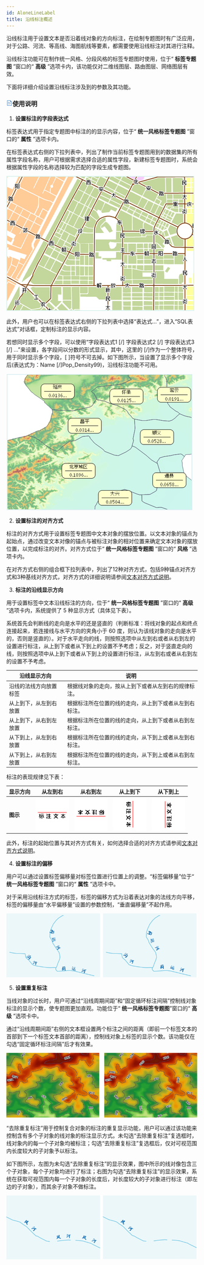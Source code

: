 ```yaml
---
id: AloneLineLabel
title: 沿线标注概述
---
```

沿线标注用于设置文本是否沿着线对象的方向标注，在绘制专题图时有广泛应用，对于公路、河流、等高线、海图航线等要素，都需要使用沿线标注对其进行注释。

沿线标注功能可在制作统一风格、分段风格的标签专题图时使用，位于“ **标签专题图** ”窗口的“ **高级**
”选项卡内，该功能仅对二维线图层、路由图层、网络图层有效。

下面将详细介绍设置沿线标注涉及到的参数及其功能。

### ![](../../img/read.gif)使用说明

1. **设置标注的字段表达式**

标签表达式用于指定专题图中标注的的显示内容，位于“ **统一风格标签专题图** ”窗口的“ **属性** ”选项卡内。

在标签表达式右侧的下拉列表中，列出了制作当前标签专题图用到的数据集的所有属性字段名称，用户可根据需求选择合适的属性字段，新建标签专题图时，系统会根据属性字段的名称选择较为匹配的字段生成专题图。

![](img/LableExpressionUniq.png)  

  
此外，用户也可以在标签表达式右侧的下拉列表中选择“表达式…”，进入“SQL表达式”对话框，定制标注的显示内容。

若想同时显示多个字段，可以使用“字段表达式1 [/] 字段表达式2 [/] 字段表达式3 [/] …”来设置，各字段间以分数的形式显示，其中，这里的 [/]作为一个整体符号，用于同时显示多个字段，[ ]符号不可去掉。如下图所示，当设置了显示多个字段后(表达式为：Name [/]Pop_Density99)，沿线标注功能不可用。

![](img/LableExpressionMulti.png)  

2. **设置标注的对齐方式**

标注的对齐方式用于设置标签专题图中文本对象的摆放位置。以文本对象的锚点为起始点，通过改变文本对像的锚点与被标注对象的相对位置来确定文本对象的摆放位置，以完成标注的对齐。对齐方式位于“
**统一风格标签专题图** ”窗口的“ **风格** ”选项卡内。

在对齐方式右侧的组合框下拉列表中，列出了12种对齐方式，包括9种锚点对齐方式和3种基线对齐方式，对齐方式的详细说明请参阅[文本对齐方式说明](../../Visualization/Interaction/TextAlignDirection)。

3. **标注的沿线显示方向**

用于设置标签中文本沿线标注的方向，位于“ **统一风格标签专题图** ”窗口的“ **高级** ”选项卡内，系统提供了 5 种显示方式（具体见下表）。

系统首先会判断线的走向是水平的还是竖直的（判断标准：将线对象的起点和终点连接起来，若连接线与水平方向的夹角小于 60
度，则认为该线对象的走向是水平的，否则是竖直的）。对于水平走向的线，则按照选项中从左到右或者从右到左的设置进行标注，从上到下或者从下到上的设置不予考虑；反之，对于竖直走向的线，则按照选项中从上到下或者从下到上的设置进行标注，从左到右或者从右到左的设置不予考虑。

沿线显示方向 | 说明  
---|---  
沿线的法线方向放置标签 | 根据线对象的走向，按从上到下或者从左到右的规律标注。  
从上到下，从左到右放置 | 根据标注所在位置的线的走向，从上到下或者从左到右标注。  
从上到下，从右到左放置 | 根据标注所在位置的线的走向，从上到下或者从右到左标注。  
从下到上，从左到右放置 | 根据标注所在位置的线的走向，从下到上或者从左到右标注。  
从下到上，从右到左放置 | 根据标注所在位置的线的走向，从下到上或者从右到左标注。  
  
标注的表现规律见下表：

**显示方向** | 从左到右 | 从右到左 | 从上到下 | 从下到上  
---|---|---|---|---  
**图示** | ![](img/labelLtoR.png) | ![](img/labelRtoL.png) |![](img/labelTtoB.png) | ![](img/labelBtoT.png)  
  
此外，标注的起始位置与其对齐方式有关，如何选择合适的对齐方式请参阅[文本对齐方式说明](../../Visualization/Interaction/TextAlignDirection)。

4. **设置标注的偏移**

用户可以通过设置标签偏移量对标签位置进行位置上的调整。“标签偏移量”位于“ **统一风格标签专题图** ”窗口的“ **属性** ”选项卡中。

对于采用沿线标注方式的标签，标签的偏移方式为沿着表达对象的法线方向平移，标签的偏移量由“水平偏移量”设置的参数控制，“垂直偏移量”不起作用。

![](img/ThemeLabelIsOffset.png)  
 
5. **设置重复标注**

当线对象的过长时，用户可通过“沿线周期间距”和“固定循环标注间隔”控制线对象标注的显示个数，使专题图更加直观。功能位于“ **统一风格标签专题图**”窗口的“ **高级** ”选项卡中。

通过“沿线周期间距”右侧的文本框设置两个标注之间的距离（即前一个标签文本的首部到下一个标签文本首部的距离），控制线对象上标签的显示个数。该功能仅在勾选“固定循环标注间隔”后才有效果。

![](img/ThemeLabelIsReInterval.png)  

  
“去除重复标注”用于控制复合对象的标注的重复显示功能，用户可以通过该功能来控制含有多个子对象的线对象的标注显示方式。未勾选“去除重复标注”复选框时，线对象内的每一个子对象均被标注；勾选“去除重复标注”复选框后，仅对可视范围内长度较大的子对象予以标注。

如下图所示，左图为未勾选“去除重复标注”的显示效果，图中所示的线对像包含三个子对象，每个子对象均进行了标注；右图为勾选“去除重复标注”的显示效果，系统在获取可视范围内每一个子对象的长度后，对长度较大的子对象进行标注（即左边的子对象），而其余子对象不做标注。

![](img/ThemeLabelIsReAvoid.png)  
